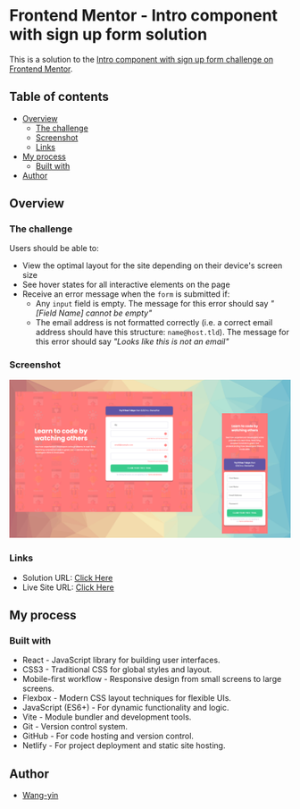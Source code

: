 # Frontend Mentor - Intro component with sign up form solution

This is a solution to the [Intro component with sign up form challenge on Frontend Mentor](https://www.frontendmentor.io/challenges/intro-component-with-signup-form-5cf91bd49edda32581d28fd1).

## Table of contents

- [Overview](#overview)
  - [The challenge](#the-challenge)
  - [Screenshot](#screenshot)
  - [Links](#links)
- [My process](#my-process)
  - [Built with](#built-with)
- [Author](#author)

## Overview

### The challenge

Users should be able to:

- View the optimal layout for the site depending on their device's screen size
- See hover states for all interactive elements on the page
- Receive an error message when the `form` is submitted if:
  - Any `input` field is empty. The message for this error should say _"[Field Name] cannot be empty"_
  - The email address is not formatted correctly (i.e. a correct email address should have this structure: `name@host.tld`). The message for this error should say _"Looks like this is not an email"_

### Screenshot

![](./screenshot.png)

### Links

- Solution URL: [Click Here](https://github.com/wang-yin/FrontendMentor/tree/main/Newbie/intro-component-with-signup-form-master)
- Live Site URL: [Click Here](https://yinintro-component-with-signup-form.netlify.app/)

## My process

### Built with

- React - JavaScript library for building user interfaces.
- CSS3 - Traditional CSS for global styles and layout.
- Mobile-first workflow - Responsive design from small screens to large screens.
- Flexbox - Modern CSS layout techniques for flexible UIs.
- JavaScript (ES6+) - For dynamic functionality and logic.
- Vite - Module bundler and development tools.
- Git - Version control system.
- GitHub - For code hosting and version control.
- Netlify - For project deployment and static site hosting.

## Author

- [Wang-yin](https://github.com/wang-yin)

